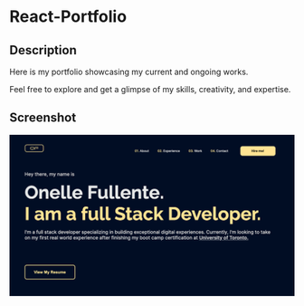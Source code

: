 # React-Portfolio

## Description

Here is my portfolio showcasing my current and ongoing works.

Feel free to explore and get a glimpse of my skills, creativity, and expertise.

## Screenshot
<img src="./assets/images/React-Page.png" alt="website">